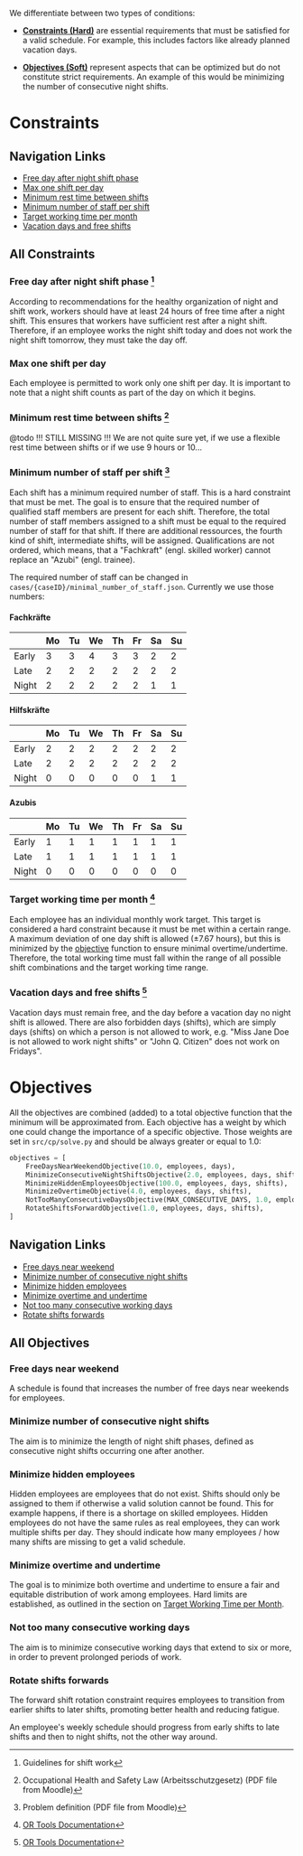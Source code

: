 We differentiate between two types of conditions:

- [**Constraints (Hard)**](#constraints) are essential requirements that must be satisfied for a valid schedule. For example, this includes factors like already planned vacation days.

- [**Objectives (Soft)**](#objectives) represent aspects that can be optimized but do not constitute strict requirements. An example of this would be minimizing the number of consecutive night shifts.

# Constraints
## Navigation Links
- [Free day after night shift phase](#free-day-after-night-shift-phase)
- [Max one shift per day](#max-one-shift-per-day)
- [Minimum rest time between shifts](#minimum-rest-time-between-shifts)
- [Minimum number of staff per shift](#minimum-number-of-staff-per-shift)
- [Target working time per month](#target-working-time-per-month)
- [Vacation days and free shifts](#vacation-days-and-free-shifts)

## All Constraints

### Free day after night shift phase [^4]
According to recommendations for the healthy organization of night and shift work, workers should have at least 24 hours of free time after a night shift.
This ensures that workers have sufficient rest after a night shift.
Therefore, if an employee works the night shift today and does not work the night shift tomorrow, they must take the day off.

### Max one shift per day
Each employee is permitted to work only one shift per day. It is important to note that a night shift counts as part of the day on which it begins.

### Minimum rest time between shifts [^3]
 @todo !!! STILL MISSING !!! We are not quite sure yet, if we use a flexible rest
 time between shifts or if we use 9 hours or 10...

### Minimum number of staff per shift [^2]
Each shift has a minimum required number of staff.
This is a hard constraint that must be met.
The goal is to ensure that the required number of qualified staff members are present for each shift.
Therefore, the total number of staff members assigned to a shift must be equal to the required number of staff for that shift. If there are additional ressources, the fourth
kind of shift, intermediate shifts, will be assigned.
Qualifications are not ordered, which means, that a "Fachkraft" (engl. skilled worker) cannot replace an "Azubi" (engl. trainee).

The required number of staff can be changed in `cases/{caseID}/minimal_number_of_staff.json`. Currently we use those numbers:

#### Fachkräfte
|       | Mo | Tu | We | Th | Fr | Sa | Su |
| ----- | -- | -- | -- | -- | -- | -- | -- |
| Early | 3  | 3  | 4  | 3  | 3  | 2  | 2  |
| Late  | 2  | 2  | 2  | 2  | 2  | 2  | 2  |
| Night | 2  | 2  | 2  | 2  | 2  | 1  | 1  |

#### Hilfskräfte
|       | Mo | Tu | We | Th | Fr | Sa | Su |
| ----- | -- | -- | -- | -- | -- | -- | -- |
| Early | 2  | 2  | 2  | 2  | 2  | 2  | 2  |
| Late  | 2  | 2  | 2  | 2  | 2  | 2  | 2  |
| Night | 0  | 0  | 0  | 0  | 0  | 1  | 1  |

#### Azubis
|       | Mo | Tu | We | Th | Fr | Sa | Su |
| ----- | -- | -- | -- | -- | -- | -- | -- |
| Early | 1  | 1  | 1  | 1  | 1  | 1  | 1  |
| Late  | 1  | 1  | 1  | 1  | 1  | 1  | 1  |
| Night | 0  | 0  | 0  | 0  | 0  | 0  | 0  |


### Target working time per month [^1]

Each employee has an individual monthly work target.
This target is considered a hard constraint because it must be met within a certain range.
A maximum deviation of one day shift is allowed (±7.67 hours), but this is minimized by the [objective](/concepts/objectives/#minimize-overtime-and-undertime) function to ensure minimal overtime/undertime.
Therefore, the total working time must fall within the range of all possible shift combinations and the target working time range.


### Vacation days and free shifts [^1]

Vacation days must remain free, and the day before a vacation day no night shift is allowed.
There are also forbidden days (shifts), which are simply days (shifts) on which a person is not allowed to work, e.g. "Miss Jane Doe is not allowed to work night shifts" or "John Q. Citizen" does not work on Fridays".


# Objectives
All the objectives are combined (added) to a total objective function
that the minimum will be approximated from. Each objective has a weight by which one
could change the importance of a specific objective. Those weights are set in `src/cp/solve.py` and should be always greater or equal to $1.0$:

``` python
objectives = [
    FreeDaysNearWeekendObjective(10.0, employees, days),
    MinimizeConsecutiveNightShiftsObjective(2.0, employees, days, shifts),
    MinimizeHiddenEmployeesObjective(100.0, employees, days, shifts),
    MinimizeOvertimeObjective(4.0, employees, days, shifts),
    NotTooManyConsecutiveDaysObjective(MAX_CONSECUTIVE_DAYS, 1.0, employees, days),
    RotateShiftsForwardObjective(1.0, employees, days, shifts),
]
```

## Navigation Links
- [Free days near weekend](#free-days-near-weekend)
- [Minimize number of consecutive night shifts](#Minimize-number-of-consecutive-night-shifts)
- [Minimize hidden employees](#minimize-hidden-employees)
- [Minimize overtime and undertime](#minimize-overtime-and-undertime)
- [Not too many consecutive working days](#not-too-many-consecutive-working-days)
- [Rotate shifts forwards](#Rotate-shifts-forwards)

## All Objectives

### Free days near weekend
A schedule is found that increases the number of free days near weekends for employees.

### Minimize number of consecutive night shifts
The aim is to minimize the length of night shift phases, defined as consecutive night shifts occurring one after another.

### Minimize hidden employees
Hidden employees are employees that do not exist. Shifts should only be assigned to
them if otherwise a valid solution cannot be found. This for example happens, if there
is a shortage on skilled employees.
Hidden employees do not have the same rules as real employees, they can work multiple
shifts per day. They should indicate how many employees / how many shifts are missing
to get a valid schedule.

### Minimize overtime and undertime
The goal is to minimize both overtime and undertime to ensure a fair and equitable distribution of work among employees. Hard limits are established, as outlined in the section on [Target Working Time per Month](#target-working-time-per-month).

### Not too many consecutive working days
The aim is to minimize consecutive working days that extend to six or more, in order to prevent prolonged periods of work.


### Rotate shifts forwards
The forward shift rotation constraint requires employees to transition from earlier shifts to later shifts, promoting better health and reducing fatigue.

An employee's weekly schedule should progress from early shifts to late shifts and then to night shifts, not the other way around.


<!--

## All Constraints

### Minimal Number of Staff (1)

1. Mo - Fr an additional "Zwischendienst" (T75)
2. "Zwischendienst" on the weekends
3. If there are enough people, Mo - Fr no "Zwischendienst" but one addtional staff member to the first and second shift


### Weekend Rhythm (Kickoff Meeting)
Some kind of regularity for the free weekends

### No Late to Early Shifts (from Rest Time (2) (§5 (1,2)))
This is the essence of the "Rest Time Constraint" below adjusted to our case.
No Late to Early Shifts means that it is not allowed that an early shift follows a late shift, because then the rest time would not be long enough.

### At least 15 Sundays free per year (2) (§11 (1))
That is a compensation for the work on sundays and holidays

### Replacement day when working on Sunday/Holiday (2) (§11 (2))
- Work on Sunday: Free compensation day in the next two weeks
- Work on a Holiday: Free compensation day in the next 8 weeks


### More free days for people with many night shifts (3.4)
### !!! This constraint may lead to the case that the night shift worker has too much free days, we need to add more constraint to adjust it
This constraint is feasible for our project, we achieve it by the following way:
1. Calculate the night shift times for each worker and denote it as "num_night_shifts" in the model
2. Calculate the free days for each worker and denote it as "num_rest_days" in the model
3. Calculate "surplus" using the following code
```python
model.Add(surplus == num_rest_days - num_night_shifts)
```
4. Add the constraint to maximaize the surplus to ensure night shift worker has more free days


### Rest Time (2) (§5 (1,2))
11 hours of rest time between shift. There is an exception for employees in the hospital: there it could only be 10 hours, if this is balanced during the current month by one rest time with 12 hours.
For us it is easier to check if there are always two empty shifts between two working shifts. This is automatically the case for almost all cases, by restricting the employees to only have one shift per day. There are three cases where this "one-per-day" restriction does not cover the "Rest Time" Condition:

- Night to Early: Less than 11 hours, but covered by the "24h rest time after night shift"
- Night to Late: Less than 11 hours, but covered by the "24h rest time after night shift"
- Late to Early: Here we only have 9 hours of rest time. **That is why we must not allow this combination!**

### Rest Time On Call Duty (2) (§5 (3)) (?)
On Call Duty is someone who is resting at that shift, but we mark him as "On Call Duty", which means he needs to work only if there is an emergency, and the lost rest time will be compensated later.

1. We need another parameter - "lost rest time" for the worker, to calculate the rest time to be compensated.
2. The working hours during the "On Call Duty" can't be longer than 5.5 hours, since the rest time for a hospital worker is a maximum of 11 hours.
**Do we have "On Call Duty"?**

### Not to long shifts (3.9)
This constraint means: Die Massierung von Arbeitstagen oder Arbeitszeiten auf einen Tag sollte begrenzt sein.

The way we achieve it is to create a window to watch if every worker consecutive works in 5 days, then we punish the situation that worker consevutive works.
When in the window of 5 days, the worker consecutive works, we set the overwork to 1, and we try to minimize the value of overwork
```python
window = [work[(n, d + i)] for i in range(MAX_CONSECUTIVE_WORK_DAYS + 1)]
model.Add(sum(window) == MAX_CONSECUTIVE_WORK_DAYS + 1).OnlyEnforceIf(overwork)
model.Add(sum(window) != MAX_CONSECUTIVE_WORK_DAYS + 1).OnlyEnforceIf(overwork.Not())
```

Essentially that means that longs shifts (12h plus) should be restricted. -->
[^1]: [OR Tools Documentation](https://developers.google.com/optimization/reference/python/sat/python/cp_model#cp_model.CpModel)
[^2]: Problem definition (PDF file from Moodle)
[^3]: Occupational Health and Safety Law (Arbeitsschutzgesetz) (PDF file from Moodle)
[^4]: Guidelines for shift work
